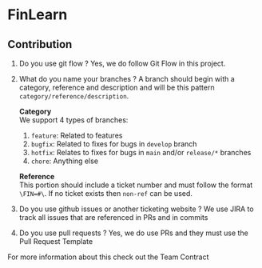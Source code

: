 # FinLearn

## Contribution

1. Do you use git flow ?
    Yes, we do follow Git Flow in this project.
2. What do you name your branches ?
    A branch should begin with a category, reference and description and will be this pattern `category/reference/description`.

    **Category** <br />
    We support 4 types of branches:

    1. `feature`: Related to features
    2. `bugfix`: Related to fixes for bugs in `develop` branch
    3. `hotfix`: Relates to fixes for bugs in `main` and/or `release/*` branches
    4. `chore`: Anything else

    **Reference** <br />
    This portion should include a ticket number and must follow the format `\FIN=#\`. If no
    ticket exists then `non-ref` can be used.

3. Do you use github issues or another ticketing website ?
    We use JIRA to track all issues that are referenced in PRs and in commits

4. Do you use pull requests ?
    Yes, we do use PRs and they must use the Pull Request Template

For more information about this check out the Team Contract
